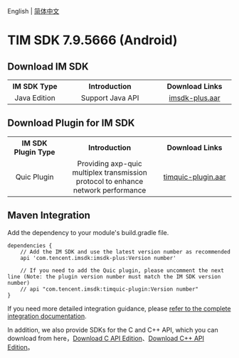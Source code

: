 English | [简体中文](./README_ZH.md)

# TIM SDK 7.9.5666 (Android)

## Download IM SDK

<table >
  <tr>
    <th width="240px" style="text-align:center">IM SDK Type</th>
    <th width="440px" style="text-align:center">Introduction</th>
    <th width="320px" style="text-align:center">Download Links</th>
  </tr>

  <tr >
     <td style="text-align:center">Java Edition</td>
     <td style="text-align:center">Support Java API</td>
     <td style="text-align:center"><a href="https://im.sdk.qcloud.com/download/plus/7.9.5680/imsdk-plus-7.9.5680.aar">imsdk-plus.aar</a></td>
  </tr>
</table>

## Download Plugin for IM SDK

<table >
  <tr>
    <th width="240px" style="text-align:center">IM SDK Plugin Type</th>
    <th width="440px" style="text-align:center">Introduction</th>
    <th width="320px" style="text-align:center">Download Links</th>
  </tr>

  <tr >
     <td style="text-align:center">Quic Plugin</td>
     <td style="text-align:center">Providing axp-quic multiplex transmission protocol to enhance network performance</td>
     <td style="text-align:center"><a href="https://im.sdk.qcloud.com/download/plus/7.9.5666/timquic-plugin-7.9.5666.aar">timquic-plugin.aar</a></td>
  </tr>
</table>

## Maven Integration
Add the dependency to your module's build.gradle file.
```
dependencies {
    // Add the IM SDK and use the latest version number as recommended
    api 'com.tencent.imsdk:imsdk-plus:Version number'

    // If you need to add the Quic plugin, please uncomment the next line (Note: the plugin version number must match the IM SDK version number)
    // api "com.tencent.imsdk:timquic-plugin:Version number"
}
```

If you need more detailed integration guidance, please [refer to the complete integration documentation](https://www.tencentcloud.com/document/product/1047/34306).

In addition, we also provide SDKs for the C and C++ API, which you can download from here，[Download C API Edition](https://im.sdk.qcloud.com/download/plus/7.9.5680/cross_platform/ImSDK_Android_C_7.9.5680.zip)、[Download  C++ API Edition](https://im.sdk.qcloud.com/download/plus/7.9.5680/cross_platform/ImSDK_Android_CPP_7.9.5680.zip)。
